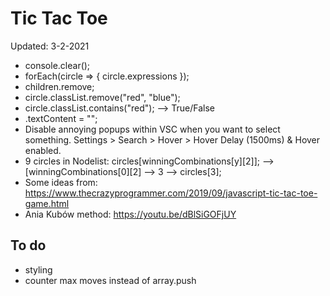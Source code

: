 # Tic Tac Toe

Updated: 3-2-2021

* console.clear();
* forEach(circle => { circle.expressions });
* children.remove;
* circle.classList.remove("red", "blue");
* circle.classList.contains("red"); --> True/False
* .textContent = "";
* Disable annoying popups within VSC when you want to select something. Settings > Search > Hover > Hover Delay (1500ms) & Hover enabled.
* 9 circles in Nodelist: circles[winningCombinations[y][2]]; --> [winningCombinations[0][2] --> 3 --> circles[3];
* Some ideas from:
https://www.thecrazyprogrammer.com/2019/09/javascript-tic-tac-toe-game.html
* Ania Kubów method: https://youtu.be/dBlSiGOFjUY  

## To do
* styling
* counter max moves instead of array.push
